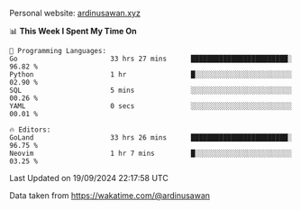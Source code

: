 Personal website: [ardinusawan.xyz](https://ardinusawan.xyz)

<!--START_SECTION:waka-->
📊 **This Week I Spent My Time On** 

```text
💬 Programming Languages: 
Go                       33 hrs 27 mins      ████████████████████████░   96.82 % 
Python                   1 hr                █░░░░░░░░░░░░░░░░░░░░░░░░   02.90 % 
SQL                      5 mins              ░░░░░░░░░░░░░░░░░░░░░░░░░   00.26 % 
YAML                     0 secs              ░░░░░░░░░░░░░░░░░░░░░░░░░   00.01 % 

🔥 Editors: 
GoLand                   33 hrs 26 mins      ████████████████████████░   96.75 % 
Neovim                   1 hr 7 mins         █░░░░░░░░░░░░░░░░░░░░░░░░   03.25 % 
```


 Last Updated on 19/09/2024 22:17:58 UTC
<!--END_SECTION:waka-->
Data taken from https://wakatime.com/@ardinusawan
